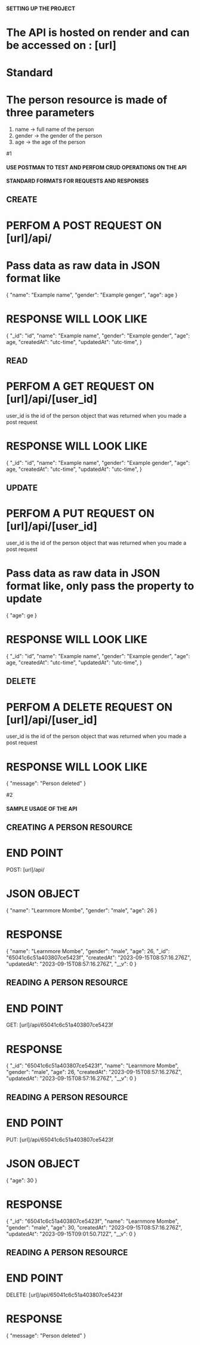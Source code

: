 #### SETTING UP THE PROJECT #####

# The API is hosted on render and can be accessed on : [url]
# Standard
# The person resource is made of three parameters
1. name -> full name of the person
2. gender -> the gender of the person
3. age -> the age of the person

#1
#### USE POSTMAN TO TEST AND PERFOM CRUD OPERATIONS ON THE API ####
#### STANDARD FORMATS FOR REQUESTS AND RESPONSES ####

## CREATE
# PERFOM A POST REQUEST ON [url]/api/
# Pass data as raw data in JSON format like
{
    "name": "Example name",
    "gender": "Example genger",
    "age": age
}
# RESPONSE WILL LOOK LIKE
{
    "_id": "id",
    "name": "Example name",
    "gender": "Example gender",
    "age": age,
    "createdAt": "utc-time",
    "updatedAt": "utc-time",
}

## READ
# PERFOM A GET REQUEST ON [url]/api/[user_id]
user_id is the id of the person object that was returned when you made a post request
# RESPONSE WILL LOOK LIKE
{
    "_id": "id",
    "name": "Example name",
    "gender": "Example gender",
    "age": age,
    "createdAt": "utc-time",
    "updatedAt": "utc-time",
}


## UPDATE
# PERFOM A PUT REQUEST ON [url]/api/[user_id]
user_id is the id of the person object that was returned when you made a post request
# Pass data as raw data in JSON format like, only pass the property to update
{
    "age": ge
}
# RESPONSE WILL LOOK LIKE
{
    "_id": "id",
    "name": "Example name",
    "gender": "Example gender",
    "age": age,
    "createdAt": "utc-time",
    "updatedAt": "utc-time",
}

## DELETE
# PERFOM A DELETE REQUEST ON [url]/api/[user_id]
user_id is the id of the person object that was returned when you made a post request
# RESPONSE WILL LOOK LIKE
{
    "message": "Person deleted"
}

#2
#### SAMPLE USAGE OF THE API ####
## CREATING A PERSON RESOURCE

# END POINT
POST: [url]/api/
# JSON OBJECT
{
    "name": "Learnmore Mombe",
    "gender": "male",
    "age": 26
}
# RESPONSE
{
    "name": "Learnmore Mombe",
    "gender": "male",
    "age": 26,
    "_id": "65041c6c51a403807ce5423f",
    "createdAt": "2023-09-15T08:57:16.276Z",
    "updatedAt": "2023-09-15T08:57:16.276Z",
    "__v": 0
}

## READING A PERSON RESOURCE

# END POINT
GET: [url]/api/65041c6c51a403807ce5423f
# RESPONSE
{
    "_id": "65041c6c51a403807ce5423f",
    "name": "Learnmore Mombe",
    "gender": "male",
    "age": 26,
    "createdAt": "2023-09-15T08:57:16.276Z",
    "updatedAt": "2023-09-15T08:57:16.276Z",
    "__v": 0
}

## READING A PERSON RESOURCE

# END POINT
PUT: [url]/api/65041c6c51a403807ce5423f
# JSON OBJECT
{
    "age": 30
}
# RESPONSE
{
    "_id": "65041c6c51a403807ce5423f",
    "name": "Learnmore Mombe",
    "gender": "male",
    "age": 30,
    "createdAt": "2023-09-15T08:57:16.276Z",
    "updatedAt": "2023-09-15T09:01:50.712Z",
    "__v": 0
}

## READING A PERSON RESOURCE

# END POINT
DELETE: [url]/api/65041c6c51a403807ce5423f
# RESPONSE
{
    "message": "Person deleted"
}